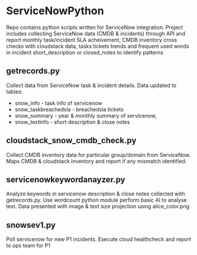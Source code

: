 # ServiceNowPython

Repo contains python scripts written for ServiceNow integration. Project includes collecting ServiceNow data (CMDB & incidents) through API and report 
monthly task/incident SLA acheivement, CMDB inventory cross checks with cloudstack data, tasks tickets trends and 
frequent used words in incident short_description or closed_notes to identify patterns

## getrecords.py 
Collect data from ServiceNow task & incident details. Data updated to tables:
* snow_info - task info of servicenow
* snow_taskbreachedsla  - breachedsla tickets
* snow_summary - year & monthly summary of servicenow, 
* snow_textinfo - short description & close notes
                
## cloudstack_snow_cmdb_check.py
Collect CMDB inventory data for particular group/domain from ServiceNow. Maps CMDB & cloudstack inventory and report if any mismatch identified.

## servicenowkeywordanayzer.py
Analyze keywords in servicenow description & close notes collected with getrecords.py. Use wordcount python module perform basic AI to analyse
text. Data presented with image & text size projection using alice_color.png

## snowsev1.py
Poll servicenow for new P1 incidents. Execute cloud healthcheck and report to ops team for P1 
